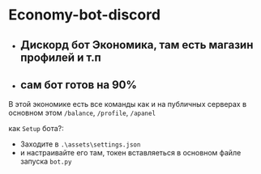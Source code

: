 # Economy-bot-discord

- ## Дискорд бот Экономика, там есть магазин профилей и т.п
- ## сам бот готов на 90%

В этой экономике есть все команды как и на публичных серверах
в основном этом `/balance`, `/profile`, `/apanel`




как `Setup` бота?:
 - Заходите в `.\assets\settings.json`
 - и настраивайте его там, токен вставляеться в основном файле запуска `bot.py` 
